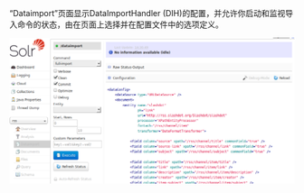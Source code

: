 “Dataimport”页面显示DataImportHandler (DIH)的配置，并允许你启动和监视导入命令的状态，由在页面上选择并在配置文件中的选项定义。

![](/assets/dataimport.png)
